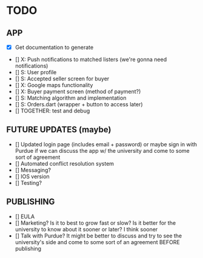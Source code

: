 # TODO

## APP

- [x] Get documentation to generate
- [] X: Push notifications to matched listers (we're gonna need notifications)
- [] S: User profile
- [] S: Accepted seller screen for buyer
- [] X: Google maps functionality
- [] X: Buyer payment screen (method of payment?)
- [] S: Matching algorithm and implementation
- [] S: Orders.dart (wrapper + button to access later)
- [] TOGETHER: test and debug

## FUTURE UPDATES (maybe)
- [] Updated login page (includes email + password) or maybe sign in with Purdue if we can discuss the app w/ the university and come to some sort of agreement
- [] Automated conflict resolution system
- [] Messaging?
- [] IOS version
- [] Testing?

## PUBLISHING

- [] EULA
- [] Marketing? Is it to best to grow fast or slow? Is it better for the university to know about it sooner or later? I think sooner
- [] Talk with Purdue? It might be better to discuss and try to see the university's side and come to some sort of an agreement BEFORE publishing
